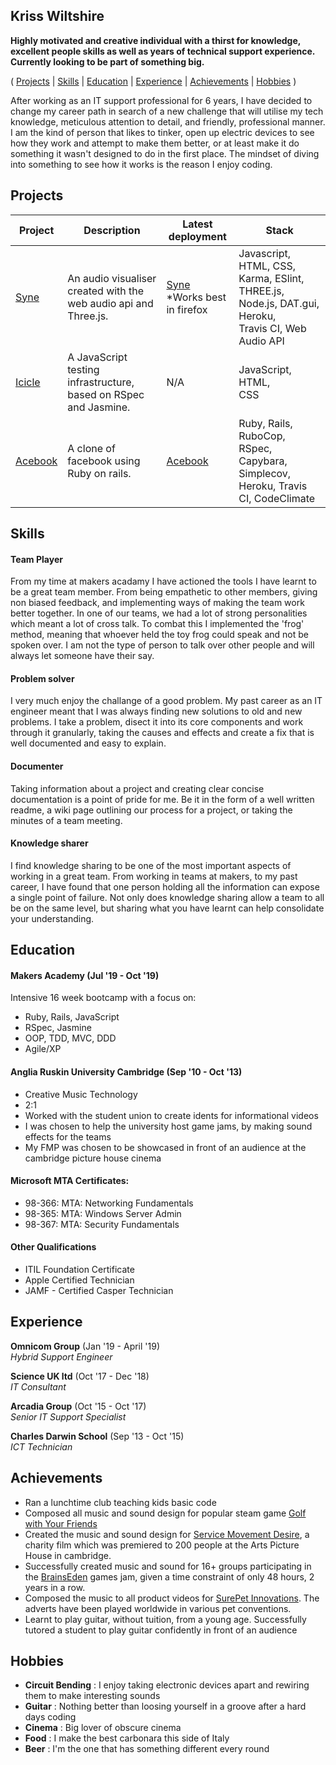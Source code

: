 ## Kriss Wiltshire

**Highly motivated and creative individual with a thirst for knowledge, excellent people skills as well as years of technical support experience. Currently looking to be part of something big.**

( [Projects](#projects) | [Skills](#skills) | [Education](#education) | [Experience](#experience) | [Achievements](#achievements) | [Hobbies](#hobbies) )

After working as an IT support professional for 6 years, I have decided to change my career path in search of a new challenge that will utilise my tech knowledge, meticulous attention to detail, and friendly, professional manner. I am the kind of person that likes to tinker, open up electric devices to see how they work and attempt to make them better, or at least make it do something it wasn't designed to do in the first place. The mindset of diving into something to see how it works is the reason I enjoy coding.

## Projects
| Project | Description                                                                  | Latest deployment                                             | Stack                                                                                                          |
|---------|------------------------------------------------------------------------------|---------------------------------------------------------------|----------------------------------------------------------------------------------------------------------------|
| [Syne](https://github.com/krisswiltshire30/syne)    | An audio visualiser created with the<br>  web audio api and Three.js.    | [Syne](https://syne.herokuapp.com)<br> *Works best in firefox | Javascript, HTML, CSS,<br> Karma, ESlint, THREE.js,<br> Node.js, DAT.gui, Heroku,<br> Travis CI, Web Audio API |
| [Icicle](https://github.com/Clepsyd/Icicle)  | A JavaScript testing infrastructure,  based on RSpec and Jasmine.            | N/A                                                           | JavaScript,<br> HTML,<br> CSS                                                                                  |
| [Acebook](https://github.com/krisswiltshire30/acebook-fantastic-four)| A clone of facebook using Ruby on rails.                                                          | [Acebook](https://acebook-fantastic-four.herokuapp.com)       | Ruby, Rails, RuboCop,<br> RSpec, Capybara, Simplecov, Heroku, Travis CI, CodeClimate                                                        |

## Skills

#### Team Player
From my time at makers acadamy I have actioned the tools I have learnt to be a great team member. From being empathetic to other members, giving non biased feedback, and implementing ways of making the team work better together. In one of our teams, we had a lot of strong personalities which meant a lot of cross talk. To combat this I implemented the 'frog' method, meaning that whoever held the toy frog could speak and not be spoken over. I am not the type of person to talk over other people and will always let someone have their say.

#### Problem solver
I very much enjoy the challange of a good problem. My past career as an IT engineer meant that I was always finding new solutions to old and new problems. I take a problem, disect it into its core components and work through it granularly, taking the causes and effects and create a fix that is well documented and easy to explain.

#### Documenter
Taking information about a project and creating clear concise documentation is a point of pride for me. Be it in the form of a well written readme, a wiki page outlining our process for a project, or taking the minutes of a team meeting.

#### Knowledge sharer
I find knowledge sharing to be one of the most important aspects of working in a great team. From working in teams at makers, to my past career, I have found that one person holding all the information can expose a single point of failure. Not only does knowledge sharing allow a team to all be  on the same level, but sharing what you have learnt can help consolidate your understanding.

## Education

#### Makers Academy (Jul '19 - Oct '19)

Intensive 16 week bootcamp with a focus on:
- Ruby, Rails, JavaScript
- RSpec, Jasmine
- OOP, TDD, MVC, DDD
- Agile/XP

#### Anglia Ruskin University Cambridge (Sep '10 - Oct '13)

- Creative Music Technology
- 2:1
- Worked with the student union to create idents for informational videos
- I was chosen to help the university host game jams, by making sound effects for the teams
- My FMP was chosen to be showcased in front of an audience at the cambridge picture house cinema

#### Microsoft MTA Certificates:

- 98-366: MTA: Networking Fundamentals
- 98-365: MTA: Windows Server Admin
- 98-367: MTA: Security Fundamentals


#### Other Qualifications

- ITIL Foundation Certificate
- Apple Certified Technician
- JAMF - Certified Casper Technician


## Experience

**Omnicom Group** (Jan '19 - April '19)    
*Hybrid Support Engineer*

**Science UK ltd** (Oct '17 - Dec '18)    
*IT Consultant*

**Arcadia Group** (Oct '15 - Oct '17)    
*Senior IT Support Specialist*

**Charles Darwin School** (Sep '13 - Oct '15)    
*ICT Technician*

## Achievements

- Ran a lunchtime club teaching kids basic code  
- Composed all music and sound design for popular steam game [Golf with Your Friends](http://store.steampowered.com/app/431240/)
- Created the music and sound design for [Service Movement Desire](www.cambridgekickstart.com), a charity film which was premiered to 200 people at the Arts Picture House in cambridge.
- Successfully created music and sound for 16+ groups participating in the [BrainsEden](http://www.brainseden.net/) games jam, given a time constraint of only 48 hours, 2 years in a row.
- Composed the music to all product videos for [SurePet Innovations](https://www.surepetcare.com). The adverts have been played worldwide in various pet conventions.
- Learnt to play guitar, without tuition, from a young age. Successfully tutored a student to play guitar
confidently in front of an audience

## Hobbies
- **Circuit Bending** : I enjoy taking electronic devices apart and rewiring them to make interesting sounds
- **Guitar** : Nothing better than loosing yourself in a groove after a hard days coding
- **Cinema** : Big lover of obscure cinema
- **Food** : I make the best carbonara this side of Italy
- **Beer** : I'm the one that has something different every round
